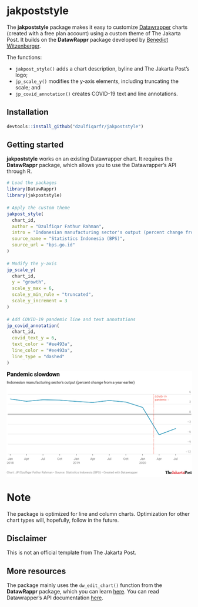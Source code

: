 
<!-- README.md is generated from README.Rmd. Please edit that file -->

# jakpoststyle

<!-- badges: start -->
<!-- badges: end -->

The **jakpoststyle** package makes it easy to customize
[Datawrapper](https://www.datawrapper.de/) charts (created with a free
plan account) using a custom theme of The Jakarta Post. It builds on the
**DatawRappr** package developed by [Benedict
Witzenberger](https://github.com/munichrocker).

The functions:

-   `jakpost_style()` adds a chart description, byline and The Jakarta
    Post’s logo;  
-   `jp_scale_y()` modifies the y-axis elements, including truncating
    the scale; and  
-   `jp_covid_annotation()` creates COVID-19 text and line annotations.

## Installation

``` r
devtools::install_github("dzulfiqarfr/jakpoststyle")
```

## Getting started

**jakpoststyle** works on an existing Datawrapper chart. It requires the
**DatawRappr** package, which allows you to use the Datawrapper’s API
through R.

``` r
# Load the packages
library(DatawRappr)
library(jakpoststyle)

# Apply the custom theme
jakpost_style(
  chart_id,
  author = "Dzulfiqar Fathur Rahman",
  intro = "Indonesian manufacturing sector's output (percent change from a year earlier)",
  source_name = "Statistics Indonesia (BPS)",
  source_url = "bps.go.id"
)

# Modify the y-axis
jp_scale_y(
  chart_id,
  y = "growth",
  scale_y_max = 6,
  scale_y_min_rule = "truncated",
  scale_y_increment = 3
)

# Add COVID-19 pandemic line and text annotations
jp_covid_annotation(
  chart_id,
  covid_text_y = 6,
  text_color = "#ee493a",
  line_color = "#ee493a",
  line_type = "dashed"
)
```

<img src="figures/idn_manufacturing_plot.png" width="1400" style="display: block; margin: auto;" />

# Note

The package is optimized for line and column charts. Optimization for
other chart types will, hopefully, follow in the future.

## Disclaimer

This is not an official template from The Jakarta Post.

## More resources

The package mainly uses the `dw_edit_chart()` function from the
**DatawRappr** package, which you can learn
[here](https://munichrocker.github.io/DatawRappr/reference/dw_edit_chart.html).
You can read Datawrapper’s API documentation
[here](https://developer.datawrapper.de/reference).

